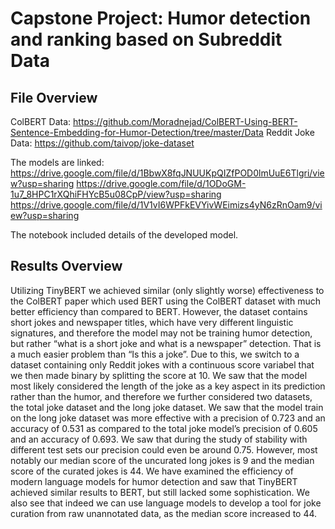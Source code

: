 # Capstone Project: Humor detection and ranking based on  Subreddit Data
## File Overview

ColBERT Data: https://github.com/Moradnejad/ColBERT-Using-BERT-Sentence-Embedding-for-Humor-Detection/tree/master/Data
Reddit Joke Data: https://github.com/taivop/joke-dataset

The models are linked:
https://drive.google.com/file/d/1BbwX8fqJNUUKpQIZfPOD0lmUuE6Tlgri/view?usp=sharing
https://drive.google.com/file/d/1ODoGM-1u7_8HPC1rXQhiFHYcB5u08CpP/view?usp=sharing
https://drive.google.com/file/d/1V1vI6WPFkEVYivWEimizs4yN6zRnOam9/view?usp=sharing

The notebook included details of the developed model.

## Results Overview

Utilizing TinyBERT we achieved similar (only slightly worse) effectiveness to the ColBERT paper which used BERT using the ColBERT dataset with much better efficiency than compared to BERT. However, the dataset contains short jokes and newspaper titles, which have very different linguistic signatures, and therefore the model may not be training humor detection, but rather “what is a short joke and what is a newspaper” detection. That is a much easier problem than “Is this a joke”. Due to this, we switch to a dataset containing only Reddit jokes with a continuous score variabel that we then made binary by splitting the score at 10.  We saw that the model most likely considered the length of the joke as a key aspect in its prediction rather than the humor, and therefore we further considered two datasets, the total joke dataset and the long joke dataset. 
We saw that the model train on the long joke dataset was more effective with a precision of 0.723 and an accuracy of 0.531 as compared to the total joke model’s precision of  0.605 and an accuracy of 0.693. We saw that during the study of stability with different test sets our precision could even be around 0.75. However, most notably our median score of the uncurated long jokes is 9 and the median score of the curated jokes is 44. 
We have examined the efficiency of modern language models for humor detection and saw that TinyBERT achieved similar results to BERT, but still lacked some sophistication. We also see that indeed we can use language models to develop a tool for joke curation from raw unannotated data, as the median score increased to 44. 
